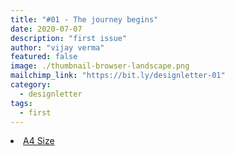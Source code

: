 ```yaml
---
title: "#01 - The journey begins"
date: 2020-07-07
description: "first issue"
author: "vijay verma"
featured: false
image: ./thumbnail-browser-landscape.png
mailchimp_link: "https://bit.ly/designletter-01"
category:
  - designletter
tags:
  - first
---
```

<li><a href="https://bit.ly/designletter-01">A4 Size</a></li>
